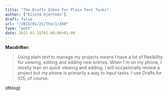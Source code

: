 ```yaml
---
title: "The Drafts Inbox for Plain Text Tasks"
author: ["Eivind Hjertnes"]
draft: false
url: "/2015/01/25/The/1/260"
type: "post"
date: 2015-01-25T01:00:00+01:00
---
```


**Macdrifter:**

> Using plain text to manage my projects means I have a lot of
> flexibility for viewing, editing and adding new entries. When I'm on
> my phone, I mostly lean on quick viewing and adding. I will
> occasionally review a project but my phone is primarily a way to input
> tasks. I use Drafts for iOS, of course.

(#blog)
